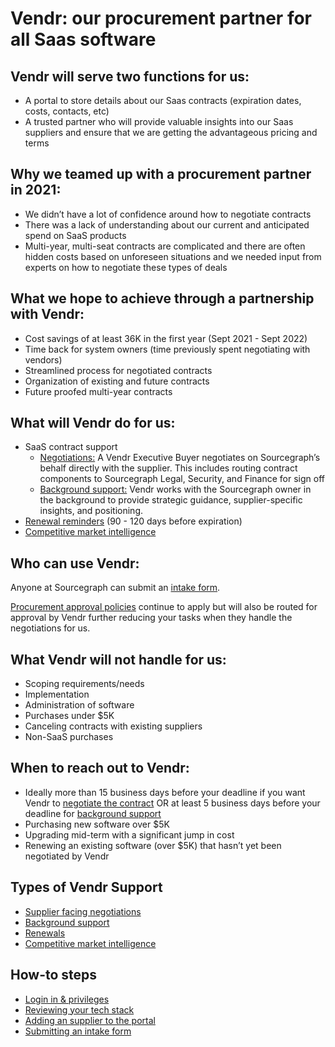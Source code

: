 # Vendr: our procurement partner for all Saas software

## Vendr will serve two functions for us:

- A portal to store details about our Saas contracts (expiration dates, costs, contacts, etc)
- A trusted partner who will provide valuable insights into our Saas suppliers and ensure that we are getting the advantageous pricing and terms

## Why we teamed up with a procurement partner in 2021:

- We didn’t have a lot of confidence around how to negotiate contracts
- There was a lack of understanding about our current and anticipated spend on SaaS products
- Multi-year, multi-seat contracts are complicated and there are often hidden costs based on unforeseen situations and we needed input from experts on how to negotiate these types of deals

## What we hope to achieve through a partnership with Vendr:

- Cost savings of at least 36K in the first year (Sept 2021 - Sept 2022)
- Time back for system owners (time previously spent negotiating with vendors)
- Streamlined process for negotiated contracts
- Organization of existing and future contracts
- Future proofed multi-year contracts

## What will Vendr do for us:

- SaaS contract support
  - [Negotiations:](Supplier_Facing.md) A Vendr Executive Buyer negotiates on Sourcegraph’s behalf directly with the supplier. This includes routing contract components to Sourcegraph Legal, Security, and Finance for sign off
  - [Background support:](background_support.md) Vendr works with the Sourcegraph owner in the background to provide strategic guidance, supplier-specific insights, and positioning.
- [Renewal reminders](Renewals.md) (90 - 120 days before expiration)
- [Competitive market intelligence](Market_Intel.md)

## Who can use Vendr:

Anyone at Sourcegraph can submit an [intake form](Intake_Form.md).

[Procurement approval policies](https://handbook.sourcegraph.com/finance/ap#sts=AP%20Policy) continue to apply but will also be routed for approval by Vendr further reducing your tasks when they handle the negotiations for us.

## What Vendr will not handle for us:

- Scoping requirements/needs
- Implementation
- Administration of software
- Purchases under $5K
- Canceling contracts with existing suppliers
- Non-SaaS purchases

## When to reach out to Vendr:

- Ideally more than 15 business days before your deadline if you want Vendr to [negotiate the contract](Supplier_Facing.md) OR at least 5 business days before your deadline for [background support](background_support.md)
- Purchasing new software over $5K
- Upgrading mid-term with a significant jump in cost
- Renewing an existing software (over $5K) that hasn’t yet been negotiated by Vendr

## Types of Vendr Support

- [Supplier facing negotiations](Supplier_Facing.md)
- [Background support](background_support.md)
- [Renewals](Renewals.md)
- [Competitive market intelligence](Market_Intel.md)

## How-to steps

- [Login in & privileges](Login.md)
- [Reviewing your tech stack](Tech_stack_review.md)
- [Adding an supplier to the portal](Adding_supplier.md)
- [Submitting an intake form](Intake_Form.md)
